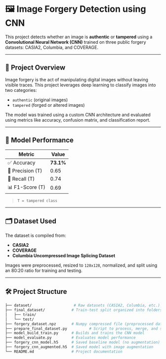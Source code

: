 # 🖼️ Image Forgery Detection using CNN

This project detects whether an image is **authentic** or **tampered** using a **Convolutional Neural Network (CNN)** trained on three public forgery datasets: CASIA2, Columbia, and COVERAGE.

---

## 🚀 Project Overview

Image forgery is the act of manipulating digital images without leaving visible traces. This project leverages deep learning to classify images into two categories:
- `authentic` (original images)
- `tampered` (forged or altered images)

The model was trained using a custom CNN architecture and evaluated using metrics like accuracy, confusion matrix, and classification report.

---

## 🧠 Model Performance

| Metric             | Value     |
|--------------------|-----------|
| ✅ Accuracy         | **73.1%** |
| 🎯 Precision (T)    | 0.65      |
| 🔁 Recall (T)       | 0.74      |
| 📊 F1-Score (T)     | 0.69      |

> `T = tampered class`

---

## 🗂️ Dataset Used

The dataset is compiled from:
- **CASIA2**
- **COVERAGE**
- **Columbia Uncompressed Image Splicing Dataset**

Images were preprocessed, resized to `128x128`, normalized, and split using an 80:20 ratio for training and testing.

---

## 🛠️ Project Structure

```bash
├── dataset/                   # Raw datasets (CASIA2, Columbia, etc.)
├── final_dataset/            # Train-test split organized into folders
│   ├── train/
│   └── test/
├── forgery_dataset.npz       # Numpy compressed file (preprocessed data)
├── prepare_final_dataset.py          # Script to process, merge, and save datasets
├── model_build_train.py      # Builds and trains the CNN model
├── model_evaluate.py         # Evaluates model performance
├── forgery_cnn_model.h5      # Saved baseline model (no augmentation)
├── forgery_cnn_augmented.h5  # Saved model with image augmentation
└── README.md                 # Project documentation

